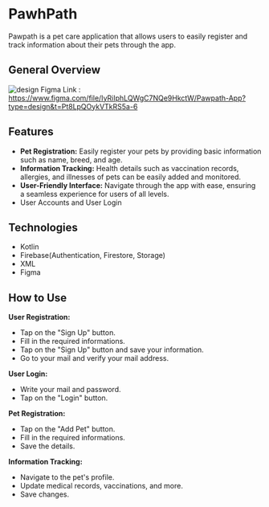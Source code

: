 # PawhPath
Pawpath is a pet care application that allows users to easily register and track information about their pets through the app.
## General Overview
![design](https://github.com/fleaudie/PawPathMobile/assets/121239335/fc2386e4-b947-4ddd-9234-3ca30c68feab)
Figma Link : https://www.figma.com/file/IyRiIphLQWgC7NQe9HkctW/Pawpath-App?type=design&t=Pt8LpQOykVTkRS5a-6
## Features
- **Pet Registration:** Easily register your pets by providing basic information such as name, breed, and age.
- **Information Tracking:** Health details such as vaccination records, allergies, and illnesses of pets can be easily added and monitored.
- **User-Friendly Interface:** Navigate through the app with ease, ensuring a seamless experience for users of all levels.
- User Accounts and User Login
## Technologies
- Kotlin
- Firebase(Authentication, Firestore, Storage)
- XML
- Figma
## How to Use
**User Registration:**
  - Tap on the "Sign Up" button.
  - Fill in the required informations.
  - Tap on the "Sign Up" button and save your information.
  - Go to your mail and verify your mail address.

**User Login:**
  - Write your mail and password.
  - Tap on the "Login" button.

**Pet Registration:**
  - Tap on the "Add Pet" button.
  - Fill in the required informations.
  - Save the details.

**Information Tracking:**
  - Navigate to the pet's profile.
  - Update medical records, vaccinations, and more.
  - Save changes.
